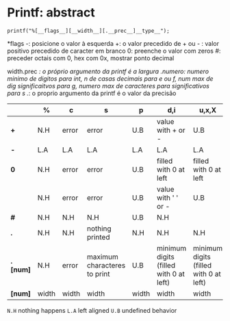 # Printf: abstract

```
printf("%[__flags__][__width__][.__prec__]__type__");
```

*flags
	-: posicione o valor à esquerda
	+: o valor precedido de + ou -
	 : valor positivo precedido de caracter em branco
	0: preenche o valor com zeros
	#: preceder octais com 0, hex com 0x, mostrar ponto decimal

width.prec
	*: o próprio argumento da printf é a largura
	.numero: numero minimo de digitos para int, n de casas decimais para e ou f, num max de dig significaitvos para g, numero max de caracteres para significativos para s 
	.*: o proprio argumento da printf é o valor da precisão

||%|c|s|p|d,i|u,x,X|
|--|--|--|--|--|--|--|
|__+__|N.H|error|error|U.B|value with + or -|U.B|
|__-__|L.A|L.A|L.A|L.A|L.A|L.A|
|__0__|N.H|error|error|U.B|filled with 0 at left|filled with 0 at left|
| |N.H|error|error|U.B|value with ' ' or -|U.B|
|__#__|N.H|N.H|N.H|U.B|N.H||
|__.__|N.H|N.H|nothing printed|N.H|N.H|N.H|
|__.[num]__|N.H|error|maximum characteres to print|U.B|minimum digits (filled with 0 at left)|minimum digits (filled with 0 at left)|
|__[num]__|width|width|width|width|width|width|

`N.H` nothing happens
`L.A` left aligned
`U.B` undefined behavior
